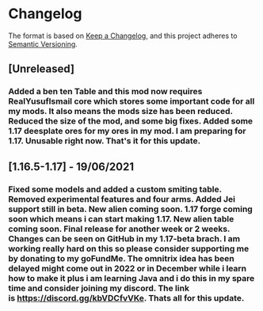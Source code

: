 # Changelog

The format is based on [Keep a Changelog](https://keepachangelog.com/en/1.0.0/), and this project adheres
to [Semantic Versioning](https://semver.org/spec/v2.0.0.html).

## [Unreleased]

### Added a ben ten Table and this mod now requires RealYusufIsmail core which stores some important code for all my mods. It also means the mods size has been reduced. Reduced the size of the mod, and some big fixes. Added some 1.17 deesplate ores for my ores in my mod. I am preparing for 1.17. Unusable right now. That's it for this update.

## [1.16.5-1.17] - 19/06/2021

### Fixed some models and added a custom smiting table. Removed experimental features and four arms. Added Jei support still in beta. New alien coming soon. 1.17 forge coming soon which means i can start making 1.17. New alien table coming soon. Final release for another week or 2 weeks. Changes can be seen on GitHub in my 1.17-beta brach. I am working really hard on this so please consider supporting me by donating to my goFundMe. The omnitrix idea has been delayed might come out in 2022 or in December while i learn how to make it plus i am learning Java and i do this in my spare time and consider joining my discord. The link is https://discord.gg/kbVDCfvVKe. Thats all for this update.
